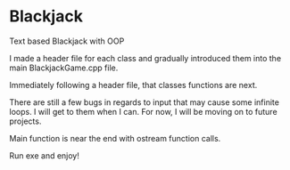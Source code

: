 # Blackjack
Text based Blackjack with OOP

I made a header file for each class and gradually introduced them into the main BlackjackGame.cpp file.

Immediately following a header file, that classes functions are next. 

There are still a few bugs in regards to input that may cause some infinite loops. I will get to them when I can. For now, I will be moving on to future projects. 

Main function is near the end with ostream function calls. 

Run exe and enjoy!
